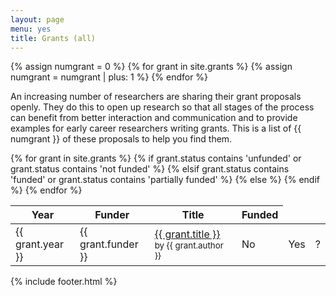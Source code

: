 ```yaml
---
layout: page
menu: yes
title: Grants (all)
---
```


{% assign numgrant = 0 %}
{% for grant in site.grants %}
  {% assign numgrant = numgrant | plus: 1 %}
{% endfor %}

An increasing number of researchers are sharing their grant proposals
openly. They do this to open up research so that all stages of the process can benefit from better interaction and communication and to provide examples for early career researchers writing grants. This is a list of {{ numgrant }} of these proposals to help you find them.


<table id='main_table'>
  <thead>
  <tr>
    <th>Year</th>
    <th>Funder</th>
    <th>Title</th>
    <th>Funded</th>
  </tr>
  </thead>

  <tbody>
{% for grant in site.grants %}
  <tr>
    <td>{{ grant.year }}</td>
	<td>{{ grant.funder }}</td>
	<td><a href="{{ grant.url }}">{{ grant.title }}</a> <small> by {{ grant.author }}</small></td>
	{% if grant.status contains 'unfunded' or grant.status contains 'not funded' %}
	  <td>No</td>
	{% elsif grant.status contains 'funded' or grant.status contains 'partially funded' %}
	  <td>Yes</td>
	{% else %}
	  <td>?</td>
	{% endif %}
  </tr>
{% endfor %}
  </tbody>
</table>

{% include footer.html %}

